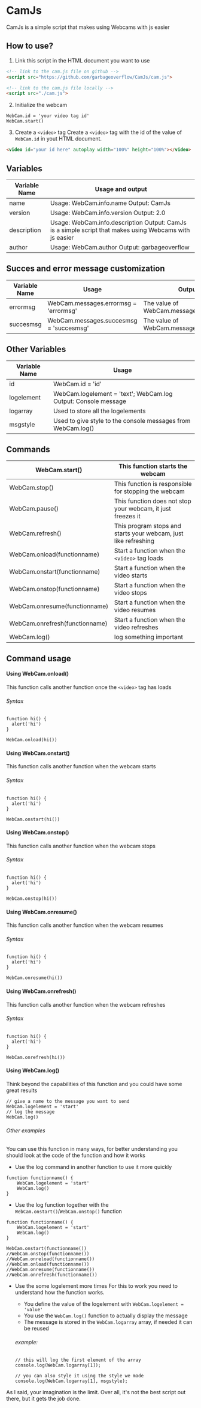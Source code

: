 # CamJs
CamJs is a simple script that makes using Webcams with js easier

## How to use?
1. Link this script in the HTML document you want to use
```HTML
<!-- link to the cam.js file on github -->
<script src="https://github.com/garbageoverflow/CamJs/cam.js">
```

```HTML
<!-- link to the cam.js file locally -->
<script src="./cam.js">
```

2. Initialize the webcam
```JS
WebCam.id = 'your video tag id'
WebCam.start()
```

3. Create a `<video>` tag
Create a `<video>` tag with the id of the value of `WebCam.id` in yout HTML document.

```HTML
<video id="your id here" autoplay width="100%" height="100%"></video>
```

## Variables
|Variable Name| Usage and output|
|----|----|
|name|Usage: WebCam.info.name Output: CamJs|
|version|Usage: WebCam.info.version Output: 2.0|
|description|Usage: WebCam.info.description Output: CamJs is a simple script that makes using Webcams with js easier|
|author|Usage: WebCam.author Output: garbageoverflow|

## Succes and error message customization
|Variable Name|Usage|Output|
|---|---|---|
|errormsg|WebCam.messages.errormsg = 'errormsg'|The value of WebCam.messages.errormsg|
|succesmsg|WebCam.messages.succesmsg = 'succesmsg'|The value of WebCam.messages.succesmsg|

## Other Variables

|Variable Name|Usage|
|---|---|
|id|WebCam.id = 'id'|
|logelement|WebCam.logelement = 'text'; WebCam.log Output: Console message|
|logarray|Used to store all the logelements|
|msgstyle|Used to give style to the console messages from WebCam.log()|

## Commands

|WebCam.start()|This function starts the webcam|
|----|----|
|WebCam.stop()|This function is responsible for stopping the webcam|
|WebCam.pause()|This function does not stop your webcam, it just freezes it|
|WebCam.refresh()|This program stops and starts your webcam, just like refreshing|
|WebCam.onload(functionname)|Start a function when the `<video>` tag loads|
|WebCam.onstart(functionname)|Start a function when the video starts|
|WebCam.onstop(functionname)|Start a function when the video stops|
|WebCam.onresume(functionname)|Start a function when the video resumes|
|WebCam.onrefresh(functionname)|Start a function when the video refreshes|
|WebCam.log()|log something important|

## Command usage
#### Using WebCam.onload()
This function calls another function once the `<video>` tag has loads

###### Syntax
```JS
function hi() {
  alert('hi')
}

WebCam.onload(hi())
```

#### Using WebCam.onstart()
This function calls another function when the webcam starts

###### Syntax
```JS
function hi() {
  alert('hi')
}

WebCam.onstart(hi())
```

#### Using WebCam.onstop()
This function calls another function when the webcam stops

###### Syntax
```JS
function hi() {
  alert('hi')
}

WebCam.onstop(hi())
```

#### Using WebCam.onresume()
This function calls another function when the webcam resumes

###### Syntax
```JS
function hi() {
  alert('hi')
}

WebCam.onresume(hi())
```

#### Using WebCam.onrefresh()
This function calls another function when the webcam refreshes

###### Syntax
```JS
function hi() {
  alert('hi')
}

WebCam.onrefresh(hi())
```

#### Using WebCam.log()
Think beyond the capabilities of this function and you could have some great results

```JS
// give a name to the message you want to send
WebCam.logelement = 'start'
// log the message
WebCam.log()
```

###### Other examples
You can use this function in many ways, for better understanding you should look at the code of the function and how it works

+ Use the log command in another function to use it more quickly
```JS
function functionname() {
    WebCam.logelement = 'start'
    WebCam.log()
}
```

+ Use the log function together with the `WebCam.onstart()`/`WebCam.onstop()` function

```JS
function functionname() {
    WebCam.logelement = 'start'
    WebCam.log()
}

WebCam.onstart(functionname())
//WebCam.onstop(functionname())
//WebCam.onreload(functionname())
//WebCam.onload(functionname())
//WebCam.onresume(functionname())
//WebCam.onrefresh(functionname())
```

+ Use the some logelement more times
For this to work you need to understand how the function works.
  - You define the value of the logelement with `WebCam.logelement = 'value'`
  - You use the `WebCam.log()` function to actually display the message
  - The message is stored in the `WebCam.logarray` array, if needed it can be reused

  ###### example:
  ```JS
  // this will log the first element of the array
  console.log(WebCam.logarray[1]);

  // you can also style it using the style we made
  console.log(WebCam.logarray[1], msgstyle);
  ```

As I said, your imagination is the limit.
Over all, it's not the best script out there, but it gets the job done.

